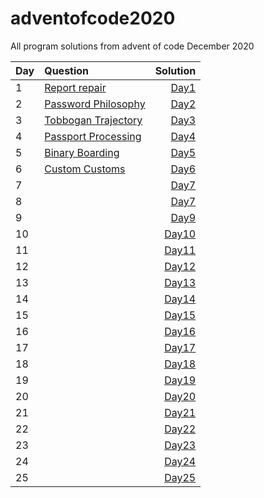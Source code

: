 # adventofcode2020

All program solutions from advent of code December 2020

| Day | Question                                                   |         Solution |
| --- | :--------------------------------------------------------- | ---------------: |
| 1   | [Report repair](https://adventofcode.com/2020/day/1)       |  [Day1](day1.py) |
| 2   | [Password Philosophy](https://adventofcode.com/2020/day/2) |  [Day2](day2.py) |
| 3   | [Tobbogan Trajectory](https://adventofcode.com/2020/day/3) |  [Day3](day3.py) |
| 4   | [Passport Processing](https://adventofcode.com/2020/day/4) |  [Day4](day4.py) |
| 5   | [Binary Boarding](https://adventofcode.com/2020/day/5)     |  [Day5](day5.py) |
| 6   | [Custom Customs](https://adventofcode.com/2020/day/6)      |  [Day6](day6.py) |
| 7   | [](https://adventofcode.com/2020/day/7)                    |  [Day7](day7.py) |
| 8   | [](https://adventofcode.com/2020/day/8)                    |  [Day7](day7.py) |
| 9   | [](https://adventofcode.com/2020/day/9)                    |  [Day9](day7.py) |
| 10  | [](https://adventofcode.com/2020/day/10)                   | [Day10](day7.py) |
| 11  | [](https://adventofcode.com/2020/day/11)                   | [Day11](day7.py) |
| 12  | [](https://adventofcode.com/2020/day/12)                   | [Day12](day7.py) |
| 13  | [](https://adventofcode.com/2020/day/13)                   | [Day13](day7.py) |
| 14  | [](https://adventofcode.com/2020/day/14)                   | [Day14](day7.py) |
| 15  | [](https://adventofcode.com/2020/day/15)                   | [Day15](day7.py) |
| 16  | [](https://adventofcode.com/2020/day/16)                   | [Day16](day7.py) |
| 17  | [](https://adventofcode.com/2020/day/17)                   | [Day17](day7.py) |
| 18  | [](https://adventofcode.com/2020/day/18)                   | [Day18](day7.py) |
| 19  | [](https://adventofcode.com/2020/day/19)                   | [Day19](day7.py) |
| 20  | [](https://adventofcode.com/2020/day/20)                   | [Day20](day7.py) |
| 21  | [](https://adventofcode.com/2020/day/21)                   | [Day21](day7.py) |
| 22  | [](https://adventofcode.com/2020/day/22)                   | [Day22](day7.py) |
| 23  | [](https://adventofcode.com/2020/day/23)                   | [Day23](day7.py) |
| 24  | [](https://adventofcode.com/2020/day/24)                   | [Day24](day7.py) |
| 25  | [](https://adventofcode.com/2020/day/25)                   | [Day25](day7.py) |
